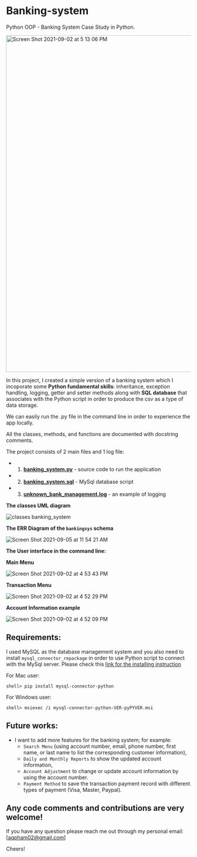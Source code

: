 # Banking-system
Python OOP - Banking System Case Study in Python.

<img width="919" alt="Screen Shot 2021-09-02 at 5 13 06 PM" src="https://user-images.githubusercontent.com/70767722/131917196-200d6e84-ef4d-4eac-b4d6-c268dd6a9054.png">

In this project, I created a simple version of a banking system which I incoporate some **Python fundamental skills**: inheritance, exception handling, logging, getter and setter methods along with **SQL database** that associates with the Python script in order to produce the csv as a type of data storage.

We can easily run the .py file in the command line in order to experience the app locally.

All the classes, methods, and functions are documented with docstring comments.

The project consists of 2 main files and 1 log file:
* 1. **[banking_system.py](https://github.com/Andy-Pham-72/banking-system/blob/master/banking_system_application/banking_system.py)** - source code to run the application
* 2. **[banking_system.sql](https://github.com/Andy-Pham-72/banking-system/blob/master/banking_system_application/bankproject.sql)** - MySql database script
* 3. **[unknown_bank_management.log](https://github.com/Andy-Pham-72/banking-system/blob/master/data/unknown_bank_management.log)** - an example of logging

**The classes UML diagram**

![classes banking_system](https://user-images.githubusercontent.com/70767722/131917227-81c795f1-1713-4401-9c72-943c8e1e7577.png)

**The ERR Diagram of the `bankingsys` schema**

![Screen Shot 2021-09-05 at 11 54 21 AM](https://user-images.githubusercontent.com/70767722/132133235-fbaa7328-bb50-4b71-b4b5-95363bb64233.png)

**The User interface in the command line:**

**Main Menu**

![Screen Shot 2021-09-02 at 4 53 43 PM](https://user-images.githubusercontent.com/70767722/131917265-51c81e77-0382-4a8f-b7f0-c9f509202e90.png)

**Transaction Menu**

![Screen Shot 2021-09-02 at 4 52 29 PM](https://user-images.githubusercontent.com/70767722/131917246-5dd64f80-4d24-476a-bd2d-9076a2c7e443.png)

**Account Information example**

![Screen Shot 2021-09-02 at 4 52 09 PM](https://user-images.githubusercontent.com/70767722/131917278-0e5e089f-8f0c-4398-b6cb-1f0c81fe85ba.png)

## Requirements:
I used MySQL as the database management system and you also need to install `mysql_connector_repackage` in order to use Python script to connect with the MySql server. Please check this [link for the installing instruction](https://dev.mysql.com/doc/connector-python/en/connector-python-installation-binary.html)

For Mac user:

```
shell> pip install mysql-connector-python
```

For Windows user:

```
shell> msiexec /i mysql-connector-python-VER-pyPYVER.msi
```

## Future works:
* I want to add more features for the banking system; for example: 
    - `Search Menu` (using account number, email, phone number, first name, or last name to list the corresponding customer information),
    - `Daily and Monthly Reports` to show the updated account information, 
    - `Account Adjustment` to change or update account information by using the account number.
    - `Payment Method` to save the transaction payment record with different types of payment (Visa, Master, Paypal). 

## Any code comments and contributions are very welcome!
If you have any question please reach me out through my personal email: [aqpham02@gmail.com]

Cheers!
